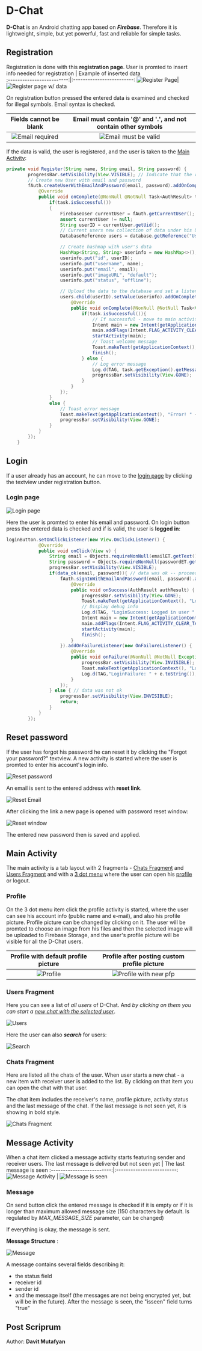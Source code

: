 # D-Chat

**D-Chat** is an Android chatting app based on ***Firebase***. Therefore it is lightweight, simple, but yet powerful, fast and reliable for simple tasks.

## **Registration**

Registration is done with this **registration page**.
User is promted to insert info needed for registration  | Example of inserted data  
:-------------------------:|:-------------------------:
![Register Page](./about_pics/register_page.png)| ![Register page w/ data](./about_pics/register_wdata.png)

On registration button pressed the entered data is examined and checked for illegal symbols.
Email syntax is checked.

Fields cannot be blank     |  Email must contain '@' and '.', and not contain other symbols
:-------------------------:|:-------------------------:
![Email required](./about_pics/email_required.png) | ![Email must be valid](./about_pics/email_invalid.png)

If the data is valid, the user is registered, and the user is taken to the [Main Activity](#main-activity):

```java
private void Register(String name, String email, String password) {
        progressBar.setVisibility(View.VISIBLE); // Indicate that the registration process started
        // Create new User with email and password
        fAuth.createUserWithEmailAndPassword(email, password).addOnCompleteListener(new OnCompleteListener<AuthResult>() {
            @Override
            public void onComplete(@NonNull @NotNull Task<AuthResult> task) {
                if(task.isSuccessful())
                {
                    FirebaseUser currentUser = fAuth.getCurrentUser();
                    assert currentUser != null;
                    String userID = currentUser.getUid();
                    // Current users new collection of data under his UID
                    DatabaseReference users = database.getReference("Users");

                    // Create hashmap with user's data
                    HashMap<String, String> userinfo = new HashMap<>();
                    userinfo.put("id", userID);
                    userinfo.put("username", name);
                    userinfo.put("email", email);
                    userinfo.put("imageURL", "default");
                    userinfo.put("status", "offline");

                    // Upload the data to the database and set a listener
                    users.child(userID).setValue(userinfo).addOnCompleteListener(new OnCompleteListener<Void>() {
                        @Override
                        public void onComplete(@NonNull @NotNull Task<Void> task) {
                            if(task.isSuccessful()){
                                // If successful - move to main activity
                                Intent main = new Intent(getApplicationContext(), MainActivity.class);
                                main.addFlags(Intent.FLAG_ACTIVITY_CLEAR_TASK | Intent.FLAG_ACTIVITY_NEW_TASK);
                                startActivity(main);
                                // Toast welcome message
                                Toast.makeText(getApplicationContext(), "User Created. Welcome!", Toast.LENGTH_SHORT).show();
                                finish();
                            } else {
                                // Log error message
                                Log.d(TAG, task.getException().getMessage());
                                progressBar.setVisibility(View.GONE);
                            }
                        }
                    });
                }
                else {
                    // Toast error message
                    Toast.makeText(getApplicationContext(), "Error! " + Objects.requireNonNull(task.getException()).getMessage(), Toast.LENGTH_SHORT).show();
                    progressBar.setVisibility(View.GONE);
                }
            }
        });
    }
```

## **Login**

If a user already has an account, he can move to the [login page](#login-page) by clicking the textview under registration button.

### **Login page**

![Login page](./about_pics/login_page.png)

Here the user is promted to enter his email and password. On login button press the entered data is checked and if is valid, the user is **logged in**:

```java
loginButton.setOnClickListener(new View.OnClickListener() {
            @Override
            public void onClick(View v) {
                String email = Objects.requireNonNull(emailET.getText()).toString();
                String password = Objects.requireNonNull(passwordET.getText()).toString();
                progressBar.setVisibility(View.VISIBLE);
                if(data_ok(email, password)){ // data was ok -- proceed with signing in
                    fAuth.signInWithEmailAndPassword(email, password).addOnSuccessListener(new OnSuccessListener<AuthResult>() {
                        @Override
                        public void onSuccess(AuthResult authResult) {
                            progressBar.setVisibility(View.GONE);
                            Toast.makeText(getApplicationContext(), "Logged in successfully", Toast.LENGTH_SHORT).show();
                            // Display debug info
                            Log.d(TAG, "LoginSuccess: Logged in user " + Objects.requireNonNull(fAuth.getCurrentUser()).getUid());
                            Intent main = new Intent(getApplicationContext(), MainActivity.class);
                            main.addFlags(Intent.FLAG_ACTIVITY_CLEAR_TASK | Intent.FLAG_ACTIVITY_NEW_TASK);
                            startActivity(main);
                            finish();
                        }
                    }).addOnFailureListener(new OnFailureListener() {
                        @Override
                        public void onFailure(@NonNull @NotNull Exception e) {
                            progressBar.setVisibility(View.INVISIBLE);
                            Toast.makeText(getApplicationContext(), "Login failed! " + e.getMessage(), Toast.LENGTH_SHORT).show();
                            Log.d(TAG,"LoginFailure: " + e.toString());
                        }
                    });
                } else { // data was not ok
                    progressBar.setVisibility(View.INVISIBLE);
                    return;
                }
            }
        });
```

## **Reset password**

If the user has forgot his password he can reset it by clicking the "Forgot your password?" textview.
A new activity is started where the user is promted to enter his account's login info.

![Reset password](./about_pics/reset_password.png)

An email is sent to the entered address with **reset link**.

![Reset Email](./about_pics/reset_email.jpg)

After clicking the link a new page is opened with password reset window:

![Reset window](./about_pics/reset_window.jpg)

The entered new password then is saved and applied.

## **Main Activity**

The main activity is a tab layout with 2 fragments - [Chats Fragment](#chats-fragment) and [Users Fragment](#users-fragment) and with a [3 dot menu](./about_pics/3dot.png) where the user can open his [profile](#profile) or logout.

### **Profile**

On the 3 dot menu item click the profile activity is started, where the user can see his account info (public name and e-mail), and also his profile picture. Profile picture can be changed by clicking on it. The user will be promted to choose an image from his files and then the selected image will be uploaded to  Firebase Storage, and the user's profile picture will be visible for all the D-Chat users.

Profile with default profile picture |  Profile after posting custom profile picture
:-------------------------:|:-------------------------:
![Profile](./about_pics/profile.png) | ![Profile with new pfp](./about_pics/profile_newPFP.png)

### **Users Fragment**

Here you can see a list of *all users* of D-Chat. And *by clicking on them you can start a [new chat with the selected user](#message-activity)*.

![Users](./about_pics/users_fragment.png)

Here the user can also ***search*** for users:

![Search](./about_pics/search.png)

### **Chats Fragment**

Here are listed all the chats of the user. When user starts a new chat - a new item with receiver user is added to the list. By clicking on that item you can open the chat with that user.

The chat item includes the receiver's name, profile picture, activity status and the last message of the chat. If the last message is not seen yet, it is showing in bold style.

![Chats Fragment](./about_pics/chats.png)

## **Message Activity**

When a chat item clicked a message activity starts featuring sender and receiver users.
The last message is delivered but not seen yet | The last message is seen
:-------------------------:|:-------------------------:
![Message Activity](./about_pics/message_activity.png) | ![Message is seen](./about_pics/seen.png)

### **Message**

On send button click the entered message is checked if it is empty or if it is longer than maximum allowed message size (150 characters by default. Is regulated by *MAX_MESSAGE_SIZE* parameter, can be changed)

If everything is okay, the message is sent.

**Message Structure** :

![Message](./about_pics/message.png)

A message contains several fields describing it:

- the status field
- receiver id
- sender id
- and the message itself (the messages are not being encrypted yet, but will be in the future).
After the message is seen, the "isseen" field turns "true"

## Post Scriprum

Author: **Davit Mutafyan**
